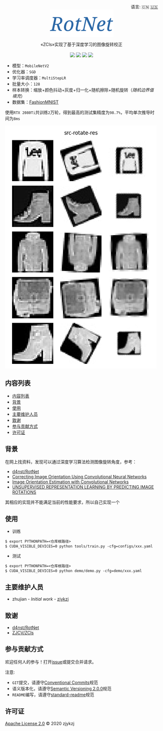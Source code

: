 <div align="right">
  语言:
    🇨🇳
  <a title="英语" href="./README.md">🇺🇸</a>
</div>

 <div align="center"><a title="" href="https://github.com/ZJCV/RotNet"><img align="center" src="./imgs/RotNet.png"></a></div>

<p align="center">
  «ZCls»实现了基于深度学习的图像旋转校正 
<br>
<br>
  <a href="https://github.com/RichardLitt/standard-readme"><img src="https://img.shields.io/badge/standard--readme-OK-green.svg?style=flat-square"></a>
  <a href="https://conventionalcommits.org"><img src="https://img.shields.io/badge/Conventional%20Commits-1.0.0-yellow.svg"></a>
  <a href="http://commitizen.github.io/cz-cli/"><img src="https://img.shields.io/badge/commitizen-friendly-brightgreen.svg"></a>
  <a href="https://pypi.org/project/zcls/"><img src="https://img.shields.io/badge/PYPI-zcls-brightgreen"></a>
</p>

* 模型：`MobileNetV2`
* 优化器：`SGD`
* 学习率调度器：`MultiStepLR`
* 批量大小：`128`
* 样本转换：缩放+颜色抖动+灰度+归一化+随机擦除+随机旋转（*随机边界值填充*）
* 数据集：[FashionMNIST](https://github.com/zalandoresearch/fashion-mnist)

使用`RTX 2080Ti`共训练`2`万轮，得到最高的测试集精度为`98.7%`，平均单次推导时间为`8ms`

![](./imgs/demo.png)

## 内容列表

- [内容列表](#内容列表)
- [背景](#背景)
- [使用](#使用)
- [主要维护人员](#主要维护人员)
- [致谢](#致谢)
- [参与贡献方式](#参与贡献方式)
- [许可证](#许可证)

## 背景

在网上找资料，发现可以通过深度学习算法检测图像旋转角度，参考：

* [d4nst/RotNet](https://github.com/d4nst/RotNet)
* [Correcting Image Orientation Using Convolutional Neural Networks](https://d4nst.github.io/2017/01/12/image-orientation/)
* [Image Orientation Estimation with Convolutional Networks](https://lmb.informatik.uni-freiburg.de/Publications/2015/FDB15/image_orientation.pdf)
* [UNSUPERVISED REPRESENTATION LEARNING BY PREDICTING IMAGE ROTATIONS](https://arxiv.org/pdf/1803.07728.pdf)

其相应的实现并不能满足当前的性能要求，所以自己实现一个

## 使用

* 训练

```
$ export PYTHONPATH=<仓库根路径>
$ CUDA_VISIBLE_DEVICES=0 python tools/train.py -cfg=configs/xxx.yaml
```

* 测试

```
$ export PYTHONPATH=<仓库根路径>
$ CUDA_VISIBLE_DEVICES=0 python demo/demo.py -cfg=demo/xxx.yaml
```

## 主要维护人员

* zhujian - *Initial work* - [zjykzj](https://github.com/zjykzj)

## 致谢

* [d4nst/RotNet](https://github.com/d4nst/RotNet)
* [ZJCV/ZCls](https://github.com/ZJCV/ZCls)

## 参与贡献方式

欢迎任何人的参与！打开[issue](https://github.com/zjykzj/RotNet/issues)或提交合并请求。

注意:

* `GIT`提交，请遵守[Conventional Commits](https://www.conventionalcommits.org/en/v1.0.0-beta.4/)规范
* 语义版本化，请遵守[Semantic Versioning 2.0.0](https://semver.org)规范
* `README`编写，请遵守[standard-readme](https://github.com/RichardLitt/standard-readme)规范

## 许可证

[Apache License 2.0](LICENSE) © 2020 zjykzj